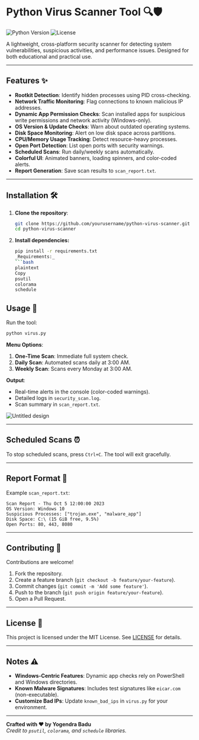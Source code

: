 # Python Virus Scanner Tool 🔍🛡️

![Python Version](https://img.shields.io/badge/Python-3.7%2B-blue)
![License](https://img.shields.io/badge/License-MIT-green)

A lightweight, cross-platform security scanner for detecting system vulnerabilities, suspicious activities, and performance issues. Designed for both educational and practical use.

---

## Features ✨
- **Rootkit Detection**: Identify hidden processes using PID cross-checking.
- **Network Traffic Monitoring**: Flag connections to known malicious IP addresses.
- **Dynamic App Permission Checks**: Scan installed apps for suspicious write permissions and network activity (Windows-only).
- **OS Version & Update Checks**: Warn about outdated operating systems.
- **Disk Space Monitoring**: Alert on low disk space across partitions.
- **CPU/Memory Usage Tracking**: Detect resource-heavy processes.
- **Open Port Detection**: List open ports with security warnings.
- **Scheduled Scans**: Run daily/weekly scans automatically.
- **Colorful UI**: Animated banners, loading spinners, and color-coded alerts.
- **Report Generation**: Save scan results to `scan_report.txt`.

---

## Installation 🛠️

1. **Clone the repository**:
   ```bash
   git clone https://github.com/yourusername/python-virus-scanner.git
   cd python-virus-scanner
2. **Install dependencies:**
   ```bash
   pip install -r requirements.txt
   _Requirements:_
   ```bash
   plaintext
   Copy
   psutil
   colorama
   schedule

## Usage 🚀

Run the tool:
```bash
python virus.py
```

**Menu Options**:  
1. **One-Time Scan**: Immediate full system check.  
2. **Daily Scan**: Automated scans daily at 3:00 AM.  
3. **Weekly Scan**: Scans every Monday at 3:00 AM.  

**Output**:  
- Real-time alerts in the console (color-coded warnings).  
- Detailed logs in `security_scan.log`.  
- Scan summary in `scan_report.txt`.  

![Untitled design](https://github.com/user-attachments/assets/620e6c99-ce12-4ac9-b1fc-68c533542775)

---

## Scheduled Scans ⏰  
To stop scheduled scans, press `Ctrl+C`. The tool will exit gracefully.

---

## Report Format 📄  
Example `scan_report.txt`:  
```plaintext
Scan Report - Thu Oct 5 12:00:00 2023
OS Version: Windows 10
Suspicious Processes: ["trojan.exe", "malware_app"]
Disk Space: C:\ (15 GiB free, 9.5%)
Open Ports: 80, 443, 8080
```

---

## Contributing 🤝  
Contributions are welcome!  
1. Fork the repository.  
2. Create a feature branch (`git checkout -b feature/your-feature`).  
3. Commit changes (`git commit -m 'Add some feature'`).  
4. Push to the branch (`git push origin feature/your-feature`).  
5. Open a Pull Request.

---

## License 📜  
This project is licensed under the MIT License. See [LICENSE](LICENSE) for details.

---

## Notes ⚠️  
- **Windows-Centric Features**: Dynamic app checks rely on PowerShell and Windows directories.  
- **Known Malware Signatures**: Includes test signatures like `eicar.com` (non-executable).  
- **Customize Bad IPs**: Update `known_bad_ips` in `virus.py` for your environment.

---

**Crafted with ❤️ by Yogendra Badu**  
*Credit to `psutil`, `colorama`, and `schedule` libraries.*
``` 
